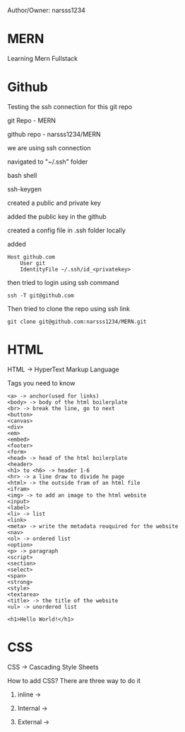 Author/Owner: narsss1234
# MERN
Learning Mern Fullstack

# Github

Testing the ssh connection for this git repo

git Repo - MERN

github repo - narsss1234/MERN

we are using ssh connection

navigated to "~/.ssh" folder

bash shell

ssh-keygen

created a public and private key

added the public key in the github 

created a config file in .ssh folder locally

added

```
Host github.com
    User git
    IdentityFile ~/.ssh/id_<privatekey>
```

then tried to login using ssh command

```
ssh -T git@github.com
```

Then tried to clone the repo using ssh link

```
git clone git@github.com:narsss1234/MERN.git
```

# HTML
HTML -> HyperText Markup Language

Tags you need to know
```
<a> -> anchor(used for links)
<body> -> body of the html boilerplate
<br> -> break the line, go to next
<button>
<canvas>
<div>
<em>
<embed>
<footer>
<form>
<head> -> head of the html boilerplate
<header>
<h1> to <h6> -> header 1-6
<hr> -> a line draw to divide he page
<html> -> the outside fram of an html file
<ifram>
<img> -> to add an image to the html website
<input>
<label>
<li> -> list
<link>
<meta> -> write the metadata reuquired for the website
<nav>
<ol> -> ordered list
<option>
<p> -> paragraph
<script>
<section>
<select>
<span>
<strong>
<style>
<textarea>
<title> -> the title of the website
<ul> -> unordered list

<h1>Hello World!</h1>
```

# CSS

CSS -> Cascading Style Sheets

How to add CSS? There are three way to do it

1) inline -> <tag style="css" />

2) Internal -> <style>css</style>

3) External -> <link href="style.css"/>